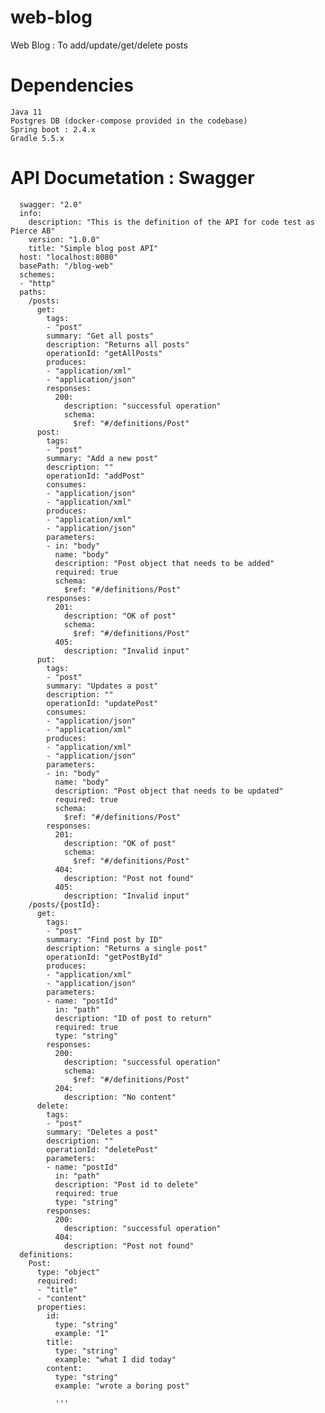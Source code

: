 # web-blog
Web Blog : To add/update/get/delete posts

# Dependencies
	Java 11
	Postgres DB (docker-compose provided in the codebase)
	Spring boot : 2.4.x
	Gradle 5.5.x



# API Documetation : Swagger 
	  swagger: "2.0"
	  info:
		description: "This is the definition of the API for code test as Pierce AB"
		version: "1.0.0"
		title: "Simple blog post API"
	  host: "localhost:8080"
	  basePath: "/blog-web"
	  schemes:
	  - "http"
	  paths:
		/posts:
		  get:
			tags:
			- "post"
			summary: "Get all posts"
			description: "Returns all posts"
			operationId: "getAllPosts"
			produces:
			- "application/xml"
			- "application/json"
			responses:
			  200:
				description: "successful operation"
				schema:
				  $ref: "#/definitions/Post"
		  post:
			tags:
			- "post"
			summary: "Add a new post"
			description: ""
			operationId: "addPost"
			consumes:
			- "application/json"
			- "application/xml"
			produces:
			- "application/xml"
			- "application/json"
			parameters:
			- in: "body"
			  name: "body"
			  description: "Post object that needs to be added"
			  required: true
			  schema:
				$ref: "#/definitions/Post"
			responses:
			  201: 
				description: "OK of post"
				schema:
				  $ref: "#/definitions/Post"
			  405:
				description: "Invalid input"
		  put:
			tags:
			- "post"
			summary: "Updates a post"
			description: ""
			operationId: "updatePost"
			consumes:
			- "application/json"
			- "application/xml"
			produces:
			- "application/xml"
			- "application/json"
			parameters:
			- in: "body"
			  name: "body"
			  description: "Post object that needs to be updated"
			  required: true
			  schema:
				$ref: "#/definitions/Post"
			responses:
			  201: 
				description: "OK of post"
				schema:
				  $ref: "#/definitions/Post"
			  404: 
				description: "Post not found"
			  405:
				description: "Invalid input"
		/posts/{postId}:
		  get:
			tags:
			- "post"
			summary: "Find post by ID"
			description: "Returns a single post"
			operationId: "getPostById"
			produces:
			- "application/xml"
			- "application/json"
			parameters:
			- name: "postId"
			  in: "path"
			  description: "ID of post to return"
			  required: true
			  type: "string"
			responses:
			  200:
				description: "successful operation"
				schema:
				  $ref: "#/definitions/Post"
			  204:
				description: "No content"
		  delete:
			tags:
			- "post"
			summary: "Deletes a post"
			description: ""
			operationId: "deletePost"
			parameters:
			- name: "postId"
			  in: "path"
			  description: "Post id to delete"
			  required: true
			  type: "string"
			responses:
			  200:
				description: "successful operation"
			  404:
				description: "Post not found"
	  definitions:
		Post:
		  type: "object"
		  required:
		  - "title"
		  - "content"
		  properties:
			id:
			  type: "string"
			  example: "1"
			title:
			  type: "string"
			  example: "what I did today"
			content:
			  type: "string"
			  example: "wrote a boring post"

			  '''
